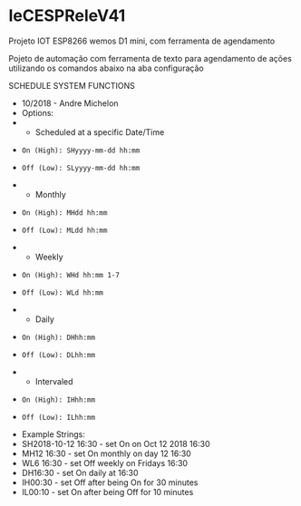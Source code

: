 # IeCESPReleV41
Projeto IOT ESP8266 wemos D1 mini, com ferramenta de agendamento

Pojeto de automação  com ferramenta de texto para agendamento de  ações utilizando os comandos abaixo na aba configuração

SCHEDULE SYSTEM FUNCTIONS
* 10/2018 - Andre Michelon
* Options:
*   - Scheduled at a specific Date/Time
*     On (High): SHyyyy-mm-dd hh:mm
*     Off (Low): SLyyyy-mm-dd hh:mm
*   - Monthly
*     On (High): MHdd hh:mm
*     Off (Low): MLdd hh:mm
*   - Weekly
*     On (High): WHd hh:mm 1-7 
*     Off (Low): WLd hh:mm
*   - Daily
*     On (High): DHhh:mm
*     Off (Low): DLhh:mm
*   - Intervaled
*     On (High): IHhh:mm
*     Off (Low): ILhh:mm
* Example Strings:
*   SH2018-10-12 16:30  - set On on Oct 12 2018 16:30
*   MH12 16:30          - set On monthly on day 12 16:30
*   WL6 16:30           - set Off weekly on Fridays 16:30 
*   DH16:30             - set On daily at 16:30
*   IH00:30             - set Off after being On for 30 minutes
*   IL00:10             - set On after being Off for 10 minutes
